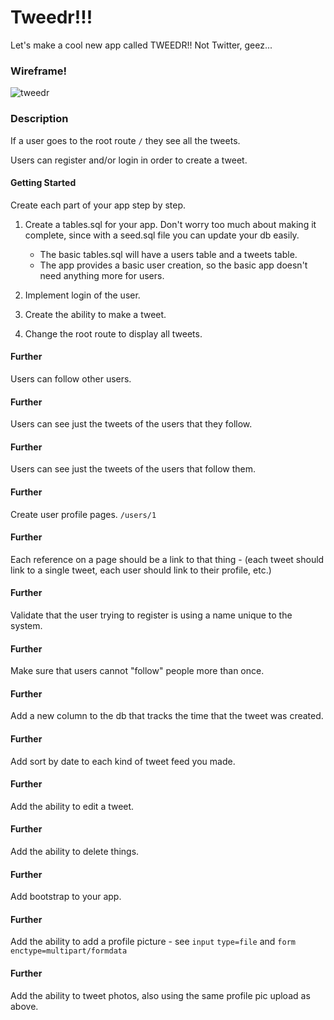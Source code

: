 # Tweedr!!!

Let's make a cool new app called TWEEDR!! Not Twitter, geez...

### Wireframe!

![tweedr](https://git.generalassemb.ly/wdi-nyc-goat/LAB_Tweedr/raw/master/assets/tweedr.png)

### Description
If a user goes to the root route `/` they see all the tweets.

Users can register and/or login in order to create a tweet.

#### Getting Started
Create each part of your app step by step.

1. Create a tables.sql for your app. Don't worry too much about making it complete, since with a seed.sql file you can update your db easily.
     - The basic tables.sql will have a users table and a tweets table.
     - The app provides a basic user creation, so the basic app doesn't need anything more for users.

2. Implement login of the user.

3. Create the ability to make a tweet.

4. Change the root route to display all tweets.


#### Further
Users can follow other users.

#### Further
Users can see just the tweets of the users that they follow.

#### Further
Users can see just the tweets of the users that follow them.

#### Further
Create user profile pages. `/users/1`

#### Further
Each reference on a page should be a link to that thing - (each tweet should link to a single tweet, each user should link to their profile, etc.)

#### Further
Validate that the user trying to register is using a name unique to the system.

#### Further
Make sure that users cannot "follow" people more than once.

#### Further
Add a new column to the db that tracks the time that the tweet was created.

#### Further
Add sort by date to each kind of tweet feed you made.

#### Further
Add the ability to edit a tweet.


#### Further
Add the ability to delete things.

#### Further
Add bootstrap to your app.

#### Further
Add the ability to add a profile picture - see `input` `type=file` and `form` `enctype=multipart/formdata`

#### Further
Add the ability to tweet photos, also using the same profile pic upload as above.
